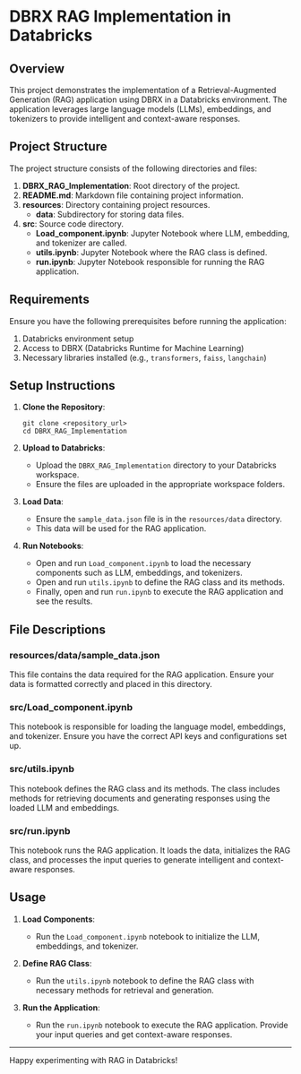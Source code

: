 # DBRX RAG Implementation in Databricks

## Overview

This project demonstrates the implementation of a Retrieval-Augmented Generation (RAG) application using DBRX in a Databricks environment. The application leverages large language models (LLMs), embeddings, and tokenizers to provide intelligent and context-aware responses.

## Project Structure

The project structure consists of the following directories and files:

1. **DBRX_RAG_Implementation**: Root directory of the project.
2. **README.md**: Markdown file containing project information.
3. **resources**: Directory containing project resources.
    - **data**: Subdirectory for storing data files.
4. **src**: Source code directory.
    - **Load_component.ipynb**: Jupyter Notebook where LLM, embedding, and tokenizer are called.
    - **utils.ipynb**: Jupyter Notebook where the RAG class is defined.
    - **run.ipynb**: Jupyter Notebook responsible for running the RAG application.



## Requirements

Ensure you have the following prerequisites before running the application:

1. Databricks environment setup
2. Access to DBRX (Databricks Runtime for Machine Learning)
3. Necessary libraries installed (e.g., `transformers`, `faiss`, `langchain`)

## Setup Instructions

1. **Clone the Repository**:
    ```
    git clone <repository_url>
    cd DBRX_RAG_Implementation
    ```

2. **Upload to Databricks**:
    - Upload the `DBRX_RAG_Implementation` directory to your Databricks workspace.
    - Ensure the files are uploaded in the appropriate workspace folders.

3. **Load Data**:
    - Ensure the `sample_data.json` file is in the `resources/data` directory.
    - This data will be used for the RAG application.

4. **Run Notebooks**:
    - Open and run `Load_component.ipynb` to load the necessary components such as LLM, embeddings, and tokenizers.
    - Open and run `utils.ipynb` to define the RAG class and its methods.
    - Finally, open and run `run.ipynb` to execute the RAG application and see the results.

## File Descriptions

### resources/data/sample_data.json
This file contains the data required for the RAG application. Ensure your data is formatted correctly and placed in this directory.

### src/Load_component.ipynb
This notebook is responsible for loading the language model, embeddings, and tokenizer. Ensure you have the correct API keys and configurations set up.

### src/utils.ipynb
This notebook defines the RAG class and its methods. The class includes methods for retrieving documents and generating responses using the loaded LLM and embeddings.

### src/run.ipynb
This notebook runs the RAG application. It loads the data, initializes the RAG class, and processes the input queries to generate intelligent and context-aware responses.

## Usage

1. **Load Components**:
    - Run the `Load_component.ipynb` notebook to initialize the LLM, embeddings, and tokenizer.
    
2. **Define RAG Class**:
    - Run the `utils.ipynb` notebook to define the RAG class with necessary methods for retrieval and generation.

3. **Run the Application**:
    - Run the `run.ipynb` notebook to execute the RAG application. Provide your input queries and get context-aware responses.


---

Happy experimenting with RAG in Databricks!

